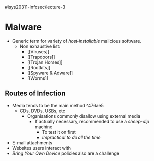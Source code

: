 #isys20311-infosec/lecture-3 
# Malware

- Generic term for variety of *host-installable* malicious software.
	- Non exhaustive list:
		- [[Viruses]]
		- [[Trapdoors]]
		- [[Trojan Horses]]
		- [[Rootkits]]
		- [[Spyware & Adware]]
		- [[Worms]]

## Routes of Infection

- Media tends to be the main method ^476ae5
	- CDs, DVDs, USBs, etc
		- Organisations commonly disallow using external media
			- If actually necessary, recommended to use a *sheep-dip* machine
				- To test it on first
				- *Impractical to do all the time*
- E-mail attachments
- Websites users interact with
- *Bring Your Own Device* policies also are a challenge